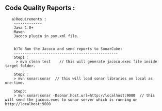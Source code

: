 Code Quality Reports :
--------------------
	   a)Requirements :
		-------------
		Java 1.8+
		Maven 
		Jacoco plugin in pom.xml file.

 
		b)To Run the Jacoco and send reports to SonarCube:
		------------------------------------------------
		Step1 :
		 > mvn clean test    // this will generate jacoco.exec file inside target folder.
		 
		Step2 :
		> mvn sonar:sonar  // this will load sonar libraries on local as one-time.
		
		Step3: 
		> mvn sonar:sonar -Dsonar.host.url=http://localhost:9000  // this will send the jacoco.exec to sonar server which is running on http://localhost:9000